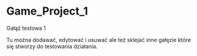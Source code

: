 # Game_Project_1

Gałąź testowa 1

Tu można dodawać, edytować i usuwać ale też sklejać inne gałęzie które się stworzy do testowania działania.
